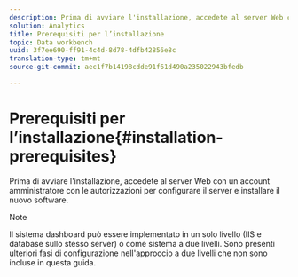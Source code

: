```yaml
---
description: Prima di avviare l'installazione, accedete al server Web con un account amministratore con le autorizzazioni per configurare il server e installare il nuovo software.
solution: Analytics
title: Prerequisiti per l’installazione
topic: Data workbench
uuid: 3f7ee690-ff91-4c4d-8d78-4dfb42856e8c
translation-type: tm+mt
source-git-commit: aec1f7b14198cdde91f61d490a235022943bfedb

---
```



# Prerequisiti per l’installazione{#installation-prerequisites}

Prima di avviare l&#39;installazione, accedete al server Web con un account amministratore con le autorizzazioni per configurare il server e installare il nuovo software.

>[!NOTE]
>
>Il sistema dashboard può essere implementato in un solo livello (IIS e database sullo stesso server) o come sistema a due livelli. Sono presenti ulteriori fasi di configurazione nell&#39;approccio a due livelli che non sono incluse in questa guida.

